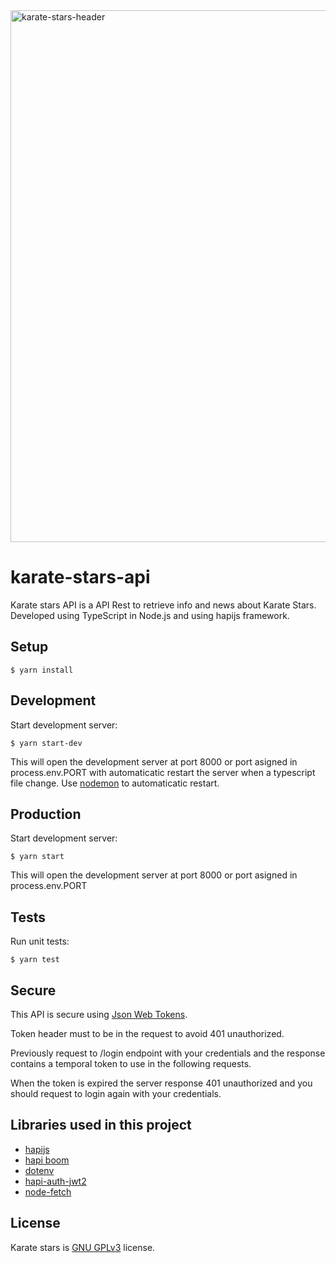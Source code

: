 <img width="851" alt="karate-stars-header" src="https://user-images.githubusercontent.com/5593590/69491420-46440400-0e95-11ea-8978-c6a582aa4267.png">

# karate-stars-api

Karate stars API is a API Rest to retrieve info and news about Karate Stars. Developed using TypeScript in Node.js and using hapijs framework.

## Setup

```
$ yarn install
```

## Development

Start development server:

```
$ yarn start-dev
```

This will open the development server at port 8000 or port asigned in process.env.PORT with automaticatic restart the server when a typescript file change.
Use [nodemon](https://github.com/remy/nodemon) to automaticatic restart.

## Production

Start development server:

```
$ yarn start
```

This will open the development server at port 8000 or port asigned in process.env.PORT

## Tests

Run unit tests:

```
$ yarn test
```

## Secure

This API is secure using [Json Web Tokens](https://jwt.io/).

Token header must to be in the request to avoid 401 unauthorized.

Previously request to /login endpoint with your credentials and the response contains a temporal token to use in the
following requests.

When the token is expired the server response 401 unauthorized and you should request to login again with your credentials.

## Libraries used in this project

-   [hapijs](https://github.com/hapijs/hapi)
-   [hapi boom](https://github.com/hapijs/boom)
-   [dotenv](https://github.com/motdotla/dotenv)
-   [hapi-auth-jwt2](https://github.com/dwyl/hapi-auth-jwt2)
-   [node-fetch](https://github.com/bitinn/node-fetch)

## License

Karate stars is [GNU GPLv3](https://github.com/xurxodev/karate-stars-web/blob/master/LICENSE) license.
